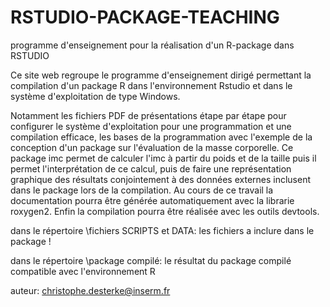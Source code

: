 # RSTUDIO-PACKAGE-TEACHING
programme d'enseignement pour la réalisation d'un R-package dans RSTUDIO

Ce site web regroupe le programme d'enseignement dirigé permettant la compilation d'un package R dans l'environnement Rstudio et dans le système d'exploitation de type Windows. 

Notamment les fichiers PDF de présentations étape par étape pour configurer le système d'exploitation pour une programmation et une compilation efficace, les bases de la programmation avec l'exemple de la conception d'un package sur l'évaluation de la masse corporelle. Ce package imc permet de calculer l'imc à partir du poids et de la taille puis il permet l'interprétation de ce calcul, puis de faire une représentation graphique des résultats conjointement à des données externes inclusent dans le package lors de la compilation. Au cours de ce travail la documentation pourra être générée automatiquement avec la librarie roxygen2. Enfin la compilation pourra être réalisée avec les outils devtools. 

dans le répertoire \fichiers SCRIPTS et DATA: les fichiers a inclure dans le package !

dans le répertoire \package compilé: le résultat du package compilé compatible avec l'environnement R

auteur: christophe.desterke@inserm.fr
